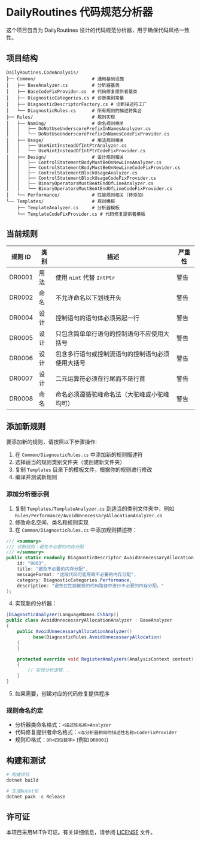 # DailyRoutines 代码规范分析器

这个项目包含为 DailyRoutines 设计的代码规范分析器，用于确保代码风格一致性。

## 项目结构

```
DailyRoutines.CodeAnalysis/
├── Common/                     # 通用基础设施
│   ├── BaseAnalyzer.cs         # 分析器基类
│   ├── BaseCodeFixProvider.cs  # 代码修复提供者基类
│   ├── DiagnosticCategories.cs # 诊断类别常量
│   ├── DiagnosticDescriptorFactory.cs # 诊断描述符工厂
│   └── DiagnosticRules.cs      # 所有规则的描述符集合
├── Rules/                      # 规则实现
│   ├── Naming/                 # 命名规则相关
│   │   ├── DoNotUseUnderscorePrefixInNamesAnalyzer.cs
│   │   └── DoNotUseUnderscorePrefixInNamesCodeFixProvider.cs
│   ├── Usage/                  # 用法规则相关
│   │   ├── UseNintInsteadOfIntPtrAnalyzer.cs
│   │   └── UseNintInsteadOfIntPtrCodeFixProvider.cs
│   ├── Design/                 # 设计规则相关
│   │   ├── ControlStatementBodyMustBeOnNewLineAnalyzer.cs
│   │   ├── ControlStatementBodyMustBeOnNewLineCodeFixProvider.cs
│   │   ├── ControlStatementBlockUsageAnalyzer.cs
│   │   ├── ControlStatementBlockUsageCodeFixProvider.cs
│   │   ├── BinaryOperatorsMustBeAtEndOfLineAnalyzer.cs
│   │   └── BinaryOperatorsMustBeAtEndOfLineCodeFixProvider.cs
│   └── Performance/            # 性能规则相关（待添加）
└── Templates/                  # 规则模板
    ├── TemplateAnalyzer.cs     # 分析器模板
    └── TemplateCodeFixProvider.cs # 代码修复提供者模板
```

## 当前规则

| 规则 ID | 类别 | 描述 | 严重性 |
|---------|------|------|--------|
| DR0001 | 用法 | 使用 `nint` 代替 `IntPtr` | 警告 |
| DR0002 | 命名 | 不允许命名以下划线开头 | 警告 |
| DR0004 | 设计 | 控制语句的语句体必须另起一行 | 警告 |
| DR0005 | 设计 | 只包含简单单行语句的控制语句不应使用大括号 | 警告 |
| DR0006 | 设计 | 包含多行语句或控制流语句的控制语句必须使用大括号 | 警告 |
| DR0007 | 设计 | 二元运算符必须在行尾而不是行首 | 警告 |
| DR0008 | 命名 | 命名必须遵循驼峰命名法（大驼峰或小驼峰均可） | 警告 |

## 添加新规则

要添加新的规则，请按照以下步骤操作:

1. 在 `Common/DiagnosticRules.cs` 中添加新的规则描述符
2. 选择适当的规则类别文件夹（或创建新文件夹）
3. 复制 `Templates` 目录下的模板文件，根据你的规则进行修改
4. 编译并测试新规则

### 添加分析器示例

1. 复制 `Templates/TemplateAnalyzer.cs` 到适当的类别文件夹中，例如 `Rules/Performance/AvoidUnnecessaryAllocationAnalyzer.cs`
2. 修改命名空间、类名和规则实现
3. 在 `Common/DiagnosticRules.cs` 中添加规则描述符：

```csharp
/// <summary>
/// 诊断规则：避免不必要的内存分配
/// </summary>
public static readonly DiagnosticDescriptor AvoidUnnecessaryAllocation = DiagnosticDescriptorFactory.Create(
    id: "0003",
    title: "避免不必要的内存分配",
    messageFormat: "这段代码可能导致不必要的内存分配",
    category: DiagnosticCategories.Performance,
    description: "避免在性能敏感的代码路径中进行不必要的内存分配。"
);
```

4. 实现新的分析器：

```csharp
[DiagnosticAnalyzer(LanguageNames.CSharp)]
public class AvoidUnnecessaryAllocationAnalyzer : BaseAnalyzer
{
    public AvoidUnnecessaryAllocationAnalyzer() 
        : base(DiagnosticRules.AvoidUnnecessaryAllocation)
    {
    }

    protected override void RegisterAnalyzers(AnalysisContext context)
    {
        // 实现分析逻辑...
    }
}
```

5. 如果需要，创建对应的代码修复提供程序

### 规则命名约定

- 分析器类命名格式：`<描述性名称>Analyzer`
- 代码修复提供者命名格式：`<与分析器相同的描述性名称>CodeFixProvider`
- 规则ID格式：`DR<四位数字>` (例如 `DR0001`)

## 构建和测试

```powershell
# 构建项目
dotnet build

# 生成NuGet包
dotnet pack -c Release
```

## 许可证

本项目采用MIT许可证。有关详细信息，请参阅 [LICENSE](LICENSE) 文件。